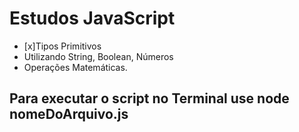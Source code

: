 # Estudos JavaScript
- [x]Tipos Primitivos
- Utilizando String, Boolean, Números
- Operações Matemáticas. 

## Para executar o script no Terminal use node nomeDoArquivo.js
